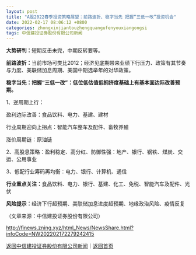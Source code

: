 ```yaml
---
layout: post
title: "A股2022春季投资策略展望：前路波折、稳字当先 把握“三低一改”投资机会"
date: 2022-02-17 08:06:12 +0800
categories: zhongxinjiantouzhengquangufenyouxiangongsi
tags: 中信建投证券股份有限公司新闻
---
```

<p><strong>大势研判：</strong>短期反击未完，中期反转要等。</p><p><strong>前路波折：</strong>当前市场可类比2012；经济见底期带来业绩下行压力、政策有其节奏与力度、美联储加息周期、美国中期选举年的对华政策。</p><p><strong>稳字当先：把握“三低一改”：低位低估值低拥挤度基础上有基本面边际改善预期。</strong></p><p>1、逆周期上行：</p><p>盈利边际改善：食品饮料、电力、基建、建材</p><p>行业周期迎向上拐点：智能汽车整车及配件、畜牧养殖</p><p>涨价周期链：原油链</p><p>2、高股息策略：盈利稳定、高分红、防御性强：地产、银行、钢铁、煤炭、交运、公用事业</p><p>3、低配行业筹码再均衡：电力、银行、计算机、通信</p><p><strong>行业重点关注：</strong>食品饮料、电力、银行、基建、化工、免税、智能汽车及配件、光伏</p><p><strong>风险提示：</strong>经济下行超预期、美联储加息进度超预期、地缘政治风险、疫情反复</p><p class="em_media">（文章来源：中信建投证券股份有限公司）</p>

<http://finews.zning.xyz/html_News/NewsShare.html?infoCode=NW202202172279242415>

[返回中信建投证券股份有限公司新闻](//finews.withounder.com/category/zhongxinjiantouzhengquangufenyouxiangongsi.html)｜[返回首页](//finews.withounder.com/)